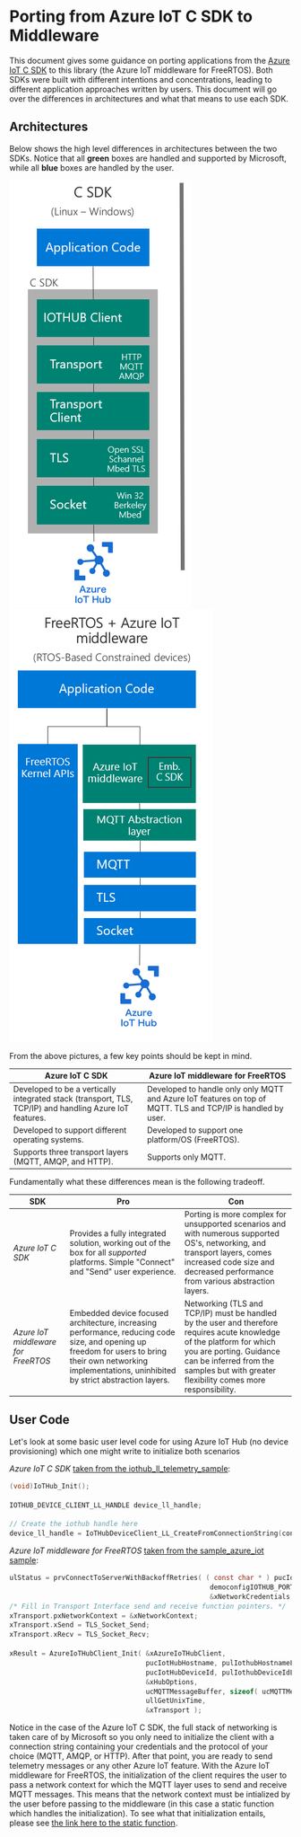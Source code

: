 # Porting from Azure IoT C SDK to Middleware

This document gives some guidance on porting applications from the [Azure IoT C SDK](https://github.com/Azure/azure-iot-sdk-c) to this library (the Azure IoT middleware for FreeRTOS). Both SDKs were built with different intentions and concentrations, leading to different application approaches written by users. This document will go over the differences in architectures and what that means to use each SDK.

## Architectures

Below shows the high level differences in architectures between the two SDKs. Notice that all **green** boxes are handled and supported by Microsoft, while all **blue** boxes are handled by the user.

![img](./resources/tall-v1-arch.png) ![img](./resources/tall-mid-arch.png)

From the above pictures, a few key points should be kept in mind.

| Azure IoT C SDK | Azure IoT middleware for FreeRTOS |
| --------------- | --------------------------------- |
| Developed to be a vertically integrated stack (transport, TLS, TCP/IP) and handling Azure IoT features. | Developed to handle only only MQTT and Azure IoT features on top of MQTT. TLS and TCP/IP is handled by user. |
| Developed to support different operating systems. | Developed to support one platform/OS (FreeRTOS). |
| Supports three transport layers (MQTT, AMQP, and HTTP). | Supports only MQTT. |

Fundamentally what these differences mean is the following tradeoff.

| SDK | Pro | Con |
| --- | --- | --- |
| *Azure IoT C SDK* | Provides a fully integrated solution, working out of the box for all *supported* platforms. Simple "Connect" and "Send" user experience. | Porting is more complex for unsupported scenarios and with numerous supported OS's, networking, and transport layers, comes increased code size and decreased performance from various abstraction layers. |
| *Azure IoT middleware for FreeRTOS* | Embedded device focused architecture, increasing performance, reducing code size, and opening up freedom for users to bring their own networking implementations, uninhibited by strict abstraction layers. | Networking (TLS and TCP/IP) must be handled by the user and therefore requires acute knowledge of the platform for which you are porting. Guidance can be inferred from the samples but with greater flexibility comes more responsibility. |

## User Code

Let's look at some basic user level code for using Azure IoT Hub (no device provisioning) which one might write to initialize both scenarios

*Azure IoT C SDK* [taken from the iothub_ll_telemetry_sample](https://github.com/Azure/azure-iot-sdk-c/blob/master/iothub_client/samples/iothub_ll_telemetry_sample/iothub_ll_telemetry_sample.c):

```c
(void)IoTHub_Init();

IOTHUB_DEVICE_CLIENT_LL_HANDLE device_ll_handle;

// Create the iothub handle here
device_ll_handle = IoTHubDeviceClient_LL_CreateFromConnectionString(connectionString, MQTT_Protocol);

```

*Azure IoT middleware for FreeRTOS* [taken from the sample_azure_iot sample](https://github.com/Azure-Samples/iot-middleware-freertos-samples/blob/main/demos/sample_azure_iot/sample_azure_iot.c):

```c
ulStatus = prvConnectToServerWithBackoffRetries( ( const char * ) pucIotHubHostname,
                                                  democonfigIOTHUB_PORT,
                                                  &xNetworkCredentials, &xNetworkContext );
/* Fill in Transport Interface send and receive function pointers. */
xTransport.pxNetworkContext = &xNetworkContext;
xTransport.xSend = TLS_Socket_Send;
xTransport.xRecv = TLS_Socket_Recv;

xResult = AzureIoTHubClient_Init( &xAzureIoTHubClient,
                                  pucIotHubHostname, pulIothubHostnameLength,
                                  pucIotHubDeviceId, pulIothubDeviceIdLength,
                                  &xHubOptions,
                                  ucMQTTMessageBuffer, sizeof( ucMQTTMessageBuffer ),
                                  ullGetUnixTime,
                                  &xTransport );
```

Notice in the case of the Azure IoT C SDK, the full stack of networking is taken care of by Microsoft so you only need to initialize the client with a connection string containing your credentials and the protocol of your choice (MQTT, AMQP, or HTTP). After that point, you are ready to send telemetry messages or any other Azure IoT feature. With the Azure IoT middleware for FreeRTOS, the initialization of the client requires the user to pass a network context for which the MQTT layer uses to send and receive MQTT messages. This means that the network context must be intialized by the user before passing to the middleware (in this case a static function which handles the initialization). To see what that initialization entails, please see [the link here to the static function](https://github.com/Azure-Samples/iot-middleware-freertos-samples/blob/bea90b2a7ce11dc06612bdce142b90f59f436be1/demos/sample_azure_iot/sample_azure_iot.c#L558-L612).
